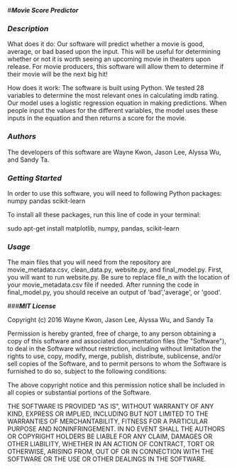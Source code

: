 #***Movie Score Predictor***

### ***Description***
What does it do: Our software will predict whether a movie is good, average, or bad based upon the input. This will be useful for determining whether or not it is worth seeing an upcoming movie in theaters upon release. For movie producers, this software will allow them to determine if their movie will be the next big hit! 

How does it work: The software is built using Python. We tested 28 variables to determine the most relevant ones in calculating imdb rating. Our model uses a logistic regression equation in making predictions. When people input the values for the different variables, the model uses these inputs in the equation and then returns a score for the movie.

### ***Authors***
The developers of this software are Wayne Kwon, Jason Lee, Alyssa Wu, and Sandy Ta.

### ***Getting Started***
In order to use this software, you will need to following Python packages:
numpy
pandas
scikit-learn

To install all these packages, run this line of code in your terminal:

sudo apt-get install matplotlib, numpy, pandas, scikit-learn

### ***Usage***

The main files that you will need from the repository are movie_metadata.csv, clean_data.py, website.py, and final_model.py.
First, you will want to run website.py. Be sure to replace file_n with the location of your movie_metadata.csv file if needed. After running the code in final_model.py, you should receive an output of 'bad','average', or 'good'. 

###***MIT License***

Copyright (c) 2016 Wayne Kwon, Jason Lee, Alyssa Wu, and Sandy Ta

Permission is hereby granted, free of charge, to any person obtaining a copy
of this software and associated documentation files (the "Software"), to deal
in the Software without restriction, including without limitation the rights
to use, copy, modify, merge, publish, distribute, sublicense, and/or sell
copies of the Software, and to permit persons to whom the Software is
furnished to do so, subject to the following conditions:

The above copyright notice and this permission notice shall be included in all
copies or substantial portions of the Software.

THE SOFTWARE IS PROVIDED "AS IS", WITHOUT WARRANTY OF ANY KIND, EXPRESS OR
IMPLIED, INCLUDING BUT NOT LIMITED TO THE WARRANTIES OF MERCHANTABILITY,
FITNESS FOR A PARTICULAR PURPOSE AND NONINFRINGEMENT. IN NO EVENT SHALL THE
AUTHORS OR COPYRIGHT HOLDERS BE LIABLE FOR ANY CLAIM, DAMAGES OR OTHER
LIABILITY, WHETHER IN AN ACTION OF CONTRACT, TORT OR OTHERWISE, ARISING FROM,
OUT OF OR IN CONNECTION WITH THE SOFTWARE OR THE USE OR OTHER DEALINGS IN THE
SOFTWARE.
